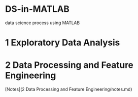 # DS-in-MATLAB
data science process using MATLAB

# 1 Exploratory Data Analysis

# 2 Data Processing and Feature Engineering
[Notes](2 Data Processing and Feature Engineering/notes.md)
